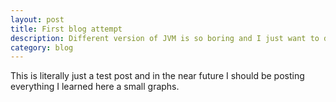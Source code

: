 ```yaml
---
layout: post
title: First blog attempt
description: Different version of JVM is so boring and I just want to do something 
category: blog
---
```


This is literally just a test post and in the near future I should be posting everything I learned here a small graphs. 